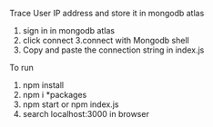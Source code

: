 Trace User IP address and store it in mongodb atlas
1. sign in in mongodb atlas
2. click connect
3.connect with Mongodb shell
4. Copy and paste the connection string in index.js

To run
1. npm install
2. npm i *packages
3. npm start or npm index.js
4. search localhost:3000 in browser